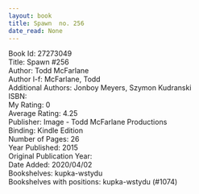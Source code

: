```yaml
---
layout: book
title: Spawn  no. 256
date_read: None
---
```


Book Id: 27273049<br />
Title: Spawn #256<br />
Author: Todd McFarlane<br />
Author l-f: McFarlane, Todd<br />
Additional Authors: Jonboy Meyers, Szymon Kudranski<br />
ISBN: <br />
My Rating: 0<br />
Average Rating: 4.25<br />
Publisher: Image - Todd McFarlane Productions<br />
Binding: Kindle Edition<br />
Number of Pages: 26<br />
Year Published: 2015<br />
Original Publication Year: <br />
Date Added: 2020/04/02<br />
Bookshelves: kupka-wstydu<br />
Bookshelves with positions: kupka-wstydu (#1074)<br />

